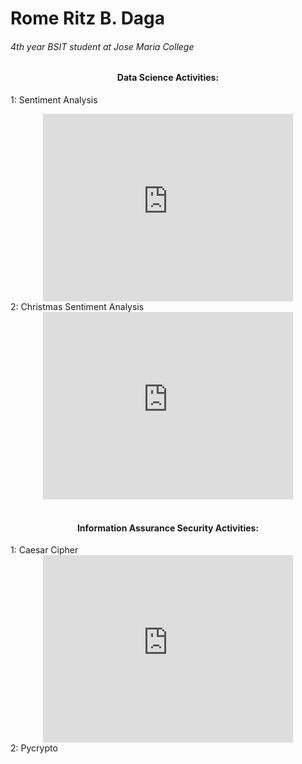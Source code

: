 <h1>Rome Ritz B. Daga</h1>

<h6>4th year BSIT student at Jose Maria College</h6>

<center><h4>Data Science Activities:</h4></center>
  
  1: Sentiment Analysis
  <center><iframe width="400" height="300" src="https://www.youtube.com/embed/twJiujDIlrc" frameborder="0" allow="accelerometer; autoplay; clipboard-write; encrypted-media; gyroscope; picture-in-picture" allowfullscreen></iframe></center>
  2: Christmas Sentiment Analysis
  <center><iframe width="400" height="300" src="https://www.youtube.com/embed/XbDL28k_fGw" frameborder="0" allow="accelerometer; autoplay; clipboard-write; encrypted-media; gyroscope; picture-in-picture" allowfullscreen></iframe></center>
<br>

<center><h4>Information Assurance Security Activities:</h4></center>
  1: Caesar Cipher
  <center><iframe width="400" height="300" src="https://www.youtube.com/embed/zOvi3XvL1QA" frameborder="0" allow="accelerometer; autoplay; clipboard-write; encrypted-media; gyroscope; picture-in-picture" allowfullscreen></iframe></center>
  2: Pycrypto
